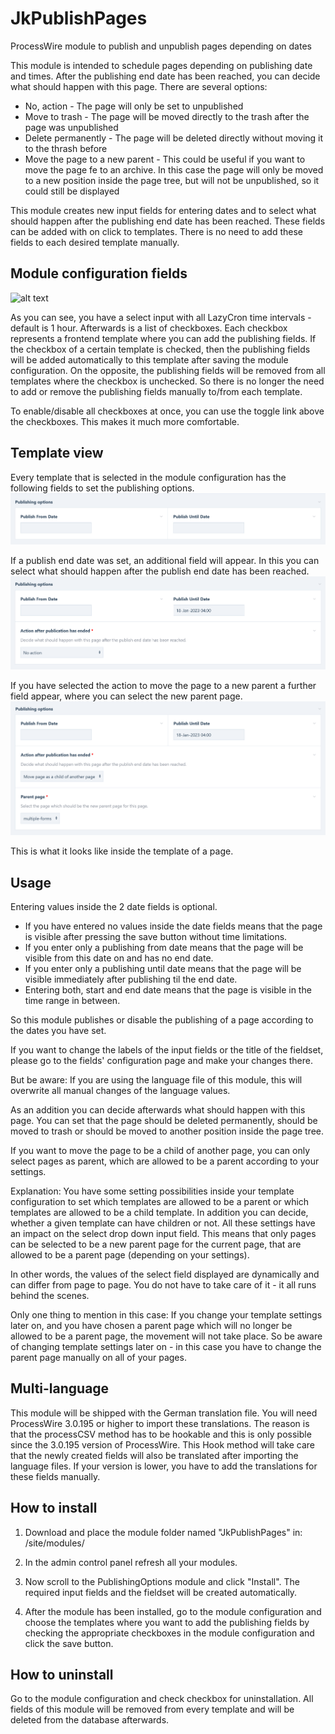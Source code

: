 # JkPublishPages
ProcessWire module to publish and unpublish pages depending on dates

This module is intended to schedule pages depending on publishing date and times.
After the publishing end date has been reached, you can decide what should happen with this page.
There are several options:

* No, action - The page will only be set to unpublished
* Move to trash - The page will be moved directly to the trash after the page was unpublished
* Delete permanently - The page will be deleted directly without moving it to the thrash before
* Move the page to a new parent - This could be useful if you want to move the page fe to an archive. In this case the
page will only be moved to a new position inside the page tree, but will not be unpublished, so it could still be 
displayed

This module creates new input fields for entering dates and to select what should happen after the publishing end date
has been reached. These fields can be added with on click to templates. There is no need to add these fields to each
desired template manually.

## Module configuration fields
![alt text](https://raw.githubusercontent.com/juergenweb/JkPublishPages/main/imagesconfiguration.png?v=1)

As you can see, you have a select input with all LazyCron time intervals - default is 1 hour.
Afterwards is a list of checkboxes. Each checkbox represents a frontend template where you can add the publishing fields.
If the checkbox of a certain template is checked, then the publishing fields will be added automatically to this template
after saving the module configuration.
On the opposite, the publishing fields will be removed from all templates where the checkbox is unchecked.
So there is no longer the need to add or remove the publishing fields manually to/from each template.

To enable/disable all checkboxes at once, you can use the toggle link above the checkboxes. This makes it much more
comfortable.


## Template view

Every template that is selected in the module configuration has the following fields to set the publishing options.
![alt text](https://raw.githubusercontent.com/juergenweb/JkPublishPages/main/images/default-page-fields.png)

If a publish end date was set, an additional field will appear. In this you can select what should happen after the
publish end date has been reached.
![alt text](https://raw.githubusercontent.com/juergenweb/JkPublishPages/main/images/action.png)

If you have selected the action to move the page to a new parent a further field appear, where you can select the new
parent page.
![alt text](https://raw.githubusercontent.com/juergenweb/JkPublishPages/main/images/move.png)


This is what it looks like inside the template of a page.

## Usage
Entering values inside the 2 date fields is optional.

* If you have entered no values inside the date fields means that the page is visible after pressing the save button 
without time limitations.
* If you enter only a publishing from date means that the page will be visible from this date on and has no end date.
* If you enter only a publishing until date means that the page will be visible immediately after publishing til the end
  date.
* Entering both, start and end date means that the page is visible in the time range in between.

So this module publishes or disable the publishing of a page according to the dates you have set.

If you want to change the labels of the input fields or the title of the fieldset, please go to the fields'
configuration page and make your changes there.

But be aware: If you are using the language file of this module, this will overwrite all manual changes of the language
values.

As an addition you can decide afterwards what should happen with this page. You can set that the page should be deleted
permanently, should be moved to trash or should be moved to another position inside the page tree.

If you want to move the page to be a child of another page, you can only select pages as parent, which are allowed to be 
a parent according to your settings.

Explanation: 
You have some setting possibilities inside your template configuration to set which templates are allowed to be a parent
or which templates are allowed to be a child template. In addition you can decide, whether a given template can have
children or not.
All these settings have an impact on the select drop down input field. This means that only pages can be selected to be
a new parent page for the current page, that are allowed to be a parent page (depending on your settings).

In other words, the values of the select field displayed are dynamically and can differ from page to page. You do not
have to take care of it - it all runs behind the scenes. 

Only one thing to mention in this case: If you change your template settings later on, and you have chosen a
parent page which will no longer be allowed to be a parent page, the movement will not take place.
So be aware of changing template settings later on - in this case you have to change the parent page manually on all of
your pages.

## Multi-language

This module will be shipped with the German translation file. You will need ProcessWire 3.0.195 or higher to import 
these translations. The reason is that the processCSV method has to be hookable and this is only possible since the 
3.0.195 version of ProcessWire.
This Hook method will take care that the newly created fields will also be translated after importing the language files.
If your version is lower, you have to add the translations for these fields manually.

## How to install

1. Download and place the module folder named "JkPublishPages" in:
/site/modules/

2. In the admin control panel refresh all your modules.

3. Now scroll to the PublishingOptions module and click "Install". The required input fields and the fieldset will be 
created automatically.

4. After the module has been installed, go to the module configuration and choose the templates where you want to add 
the publishing fields by checking the appropriate checkboxes in the module configuration and click the save button.

## How to uninstall

Go to the module configuration and check checkbox for uninstallation. All fields of this module will be removed from 
every template and will be deleted from the database afterwards.
